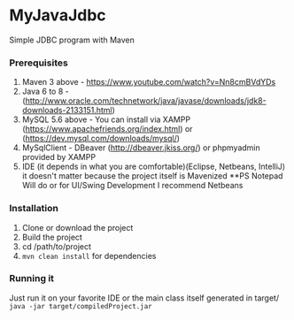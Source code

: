 # MyJavaJdbc #
Simple JDBC program with Maven

### Prerequisites ###
1. Maven 3 above - https://www.youtube.com/watch?v=Nn8cmBVdYDs
2. Java 6 to 8 - (http://www.oracle.com/technetwork/java/javase/downloads/jdk8-downloads-2133151.html)
3. MySQL 5.6 above - You can install via XAMPP (https://www.apachefriends.org/index.html) or (https://dev.mysql.com/downloads/mysql/)
4. MySqlClient - DBeaver (http://dbeaver.jkiss.org/) or phpmyadmin provided by XAMPP
5. IDE (it depends in what you are comfortable)(Eclipse, Netbeans, IntelliJ) it doesn't matter because the project itself is Mavenized
**PS Notepad Will do or for UI/Swing Development I recommend Netbeans

### Installation ###
1. Clone or download the project
2. Build the project
3. cd /path/to/project
4. ```mvn clean install``` for dependencies

### Running it ###
Just run it on your favorite IDE or the main class itself generated in target/
```java -jar target/compiledProject.jar```
